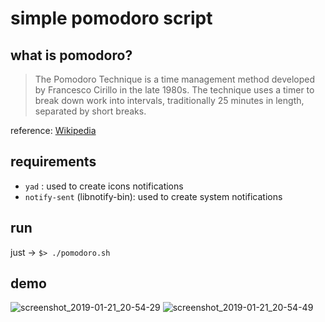 # simple pomodoro script

## what is pomodoro?

> The Pomodoro Technique is a time management method developed by
> Francesco Cirillo in the late 1980s. The technique uses a timer to
> break down work into intervals, traditionally 25 minutes in length,
> separated by short breaks.

reference: [Wikipedia](https://en.wikipedia.org/wiki/Pomodoro_Technique)

## requirements

- `yad` : used to create icons notifications
- `notify-sent` (libnotify-bin): used to create system notifications

## run

just -> `$> ./pomodoro.sh`

## demo

![screenshot_2019-01-21_20-54-29](https://user-images.githubusercontent.com/5994972/51567233-d8e2d380-1e7d-11e9-8dd2-c9926e82a653.png)
![screenshot_2019-01-21_20-54-49](https://user-images.githubusercontent.com/5994972/51567236-daac9700-1e7d-11e9-853a-1444a94fe76f.png)

